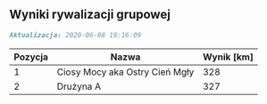 ## Wyniki rywalizacji grupowej

```markdown
Aktualizacja: 2020-06-08 18:16:09
```

Pozycja | Nazwa | Wynik [km] |
------------ | -------------  | -------------
 1 |Ciosy Mocy aka Ostry Cień Mgły | 328 
 2 |Drużyna A | 327